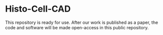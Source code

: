 # Histo-Cell-CAD
This repository is ready for use. After our work is published as a paper, the code and software will be made open-access in this public repository.
